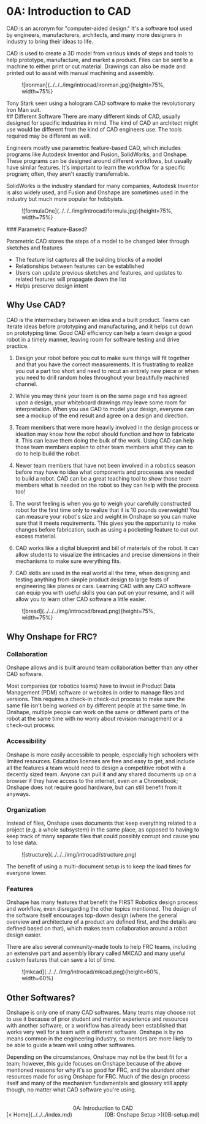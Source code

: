 <style>
.right{
    float:right;
}
.center{
    text-align:center;
}

.left{
    float:left;
}
</style>

# 0A: Introduction to CAD

CAD is an acronym for "computer-aided design." It's a software tool used by engineers, manufacturers, architects, and many more designers in industry to bring their ideas to life. 

CAD is used to create a 3D model from various kinds of steps and tools to help prototype, manufacture, and market a product. Files can be sent to a machine to either print or cut material. Drawings can also be made and printed out to assist with manual machining and assembly.
<figure markdown="span">
    ![ironman](../../../img/introcad/ironman.jpg){height=75%, width=75%}
</figure> 
<figcaption>Tony Stark seen using a hologram CAD software to make the revolutionary Iron Man suit.</figcaption>
## Different Software
There are many different kinds of CAD, usually designed for specific industries in mind. The kind of CAD an architect might use would be different from the kind of CAD engineers use. The tools required may be different as well.

Engineers mostly use parametric feature-based CAD, which includes programs like Autodesk Inventor and Fusion, SolidWorks, and Onshape. These programs can be designed around different workflows, but usually have similar features. It's important to learn the workflow for a specific program; often, they aren't exactly transferrable.

SolidWorks is the industry standard for many companies, Autodesk Inventor is also widely used, and Fusion and Onshape are sometimes used in the industry but much more popular for hobbyists.
<figure markdown="span">
    ![formulaOne](../../../img/introcad/formula.jpg){height=75%, width=75%}
</figure>
### Parametric Feature-Based?

Parametric CAD stores the steps of a model to be changed later through sketches and features

- The feature list captures all the building blocks of a model
- Relationships between features can be established
- Users can update previous sketches and features, and updates to related features will propagate down the list
- Helps preserve design intent

## Why Use CAD?

CAD is the intermediary between an idea and a built product. Teams can iterate ideas before prototyping and manufacturing, and it helps cut down on prototyping time. Good CAD efficiency can help a team design a good robot in a timely manner, leaving room for software testing and drive practice.


1. Design your robot before you cut to make sure things will fit together and that you have the correct measurements. It is frustrating to realize you cut a part too short and need to recut an entirely new piece or when you need to drill random holes throughout your beautifully machined channel. 

2. While you may think your team is on the same page and has agreed upon a design, your whiteboard drawings may leave some room for interpretation. When you use CAD to model your design, everyone can see a mockup of the end result and agree on a design and direction. 

3. Team members that were more heavily involved in the design process or ideation may know how the robot should function and how to fabricate it. This can leave them doing the bulk of the work. Using CAD can help those team members explain to other team members what they can to do to help build the robot. 

4. Newer team members that have not been involved in a robotics season before may have no idea what components and processes are needed to build a robot. CAD can be a great teaching tool to show those team members what is needed on the robot so they can help with the process too!

5. The worst feeling is when you go to weigh your carefully constructed robot for the first time only to realize that it is 10 pounds overweight! You can measure your robot's size and weight in Onshape so you can make sure that it meets requirements. This gives you the opportunity to make changes before fabrication, such as using a pocketing feature to cut out excess material. 

6. CAD works like a digital blueprint and bill of materials of the robot. It can allow students to visualize the intricacies and precise dimensions in their mechanisms to make sure everything fits.

7. CAD skills are used in the real world all the time, when designing and testing anything from simple product design to large feats of engineering like planes or cars. Learning CAD with any CAD software can equip you with useful skills you can put on your resume, and it will allow you to learn other CAD software a little easier.


<figure markdown="span">
    ![bread](../../../img/introcad/bread.png){height=75%, width=75%}
</figure>

## Why Onshape for FRC?

### Collaboration
Onshape allows and is built around team collaboration better than any other CAD software. 

Most companies (or robotics teams) have to invest in Product Data Management (PDM) software or websites in order to manage files and versions. This requires a check-in check-out process to make sure the same file isn't being worked on by different people at the same time. In Onshape, multiple people can work on the same or different parts of the robot at the same time with no worry about revision management or a check-out process.

### Accessibility
Onshape is more easily accessible to people, especially high schoolers with limited resources. Education licenses are free and easy to get, and include all the features a team would need to design a competitive robot with a decently sized team. Anyone can pull it and any shared documents up on a browser if they have access to the internet, even on a Chromebook; Onshape does not require good hardware, but can still benefit from it anyways.

### Organization
Instead of files, Onshape uses documents that keep everything related to a project (e.g. a whole subsystem) in the same place, as opposed to having to keep track of many separate files that could possibly corrupt and cause you to lose data. 

<figure markdown="span">
    ![structure](../../../img/introcad/structure.png)
</figure>
<figcaption>The benefit of using a multi-document setup is to keep the load times for everyone lower. </figcaption>

### Features
Onshape has many features that benefit the FIRST Robotics design process and workflow, even disregarding the other topics mentioned. The design of the software itself encourages top-down design (where the general overview and architecture of a product are defined first, and the details are defined based on that), which makes team collaboration around a robot design easier. 

There are also several community-made tools to help FRC teams, including an extensive part and assembly library called MKCAD and many useful custom features that can save a lot of time. 

<figure markdown="span">
    ![mkcad](../../../img/introcad/mkcad.png){height=60%, width=60%}
</figure>


## Other Softwares?

Onshape is only one of many CAD softwares. Many teams may choose not to use it because of prior student and mentor experience and resources with another software, or a workflow has already been established that works very well for a team with a different software. Onshape is by no means common in the engineering industry, so mentors are more likely to be able to guide a team well using other softwares. 

Depending on the circumstances, Onshape may not be the best fit for a team; however, this guide focuses on Onshape because of the above mentioned reasons for why it's so good for FRC, and the abundant other resources made for using Onshape for FRC. Much of the design process itself and many of the mechanism fundamentals and glossary still apply though, no matter what CAD software you're using.


<br>
<center>0A: Introduction to CAD</center> 
<span class="left">[< Home](../../../index.md)</span> <span class="right">[0B: Onshape Setup >](0B-setup.md)</span>
<br>
<br>

